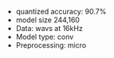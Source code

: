 - quantized accuracy: 90.7%
- model size 244,160
- Data: wavs at 16kHz
- Model type: conv
- Preprocessing: micro
